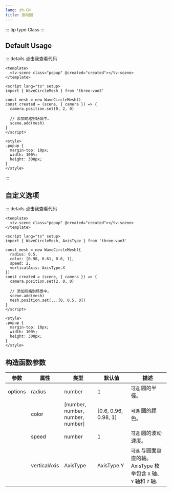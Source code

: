 ```yaml
---
lang: zh-CN
title: 波动圆
---
```


::: tip type
Class
:::

## Default Usage

<WaveCircleMesh />

::: details 点击我查看代码

```vue
<template>
  <tv-scene class="popup" @created="created"></tv-scene>
</template>

<script lang="ts" setup>
import { WaveCircleMesh } from 'three-vue3'

const mesh = new WaveCircleMesh()
const created = (scene, { camera }) => {
  camera.position.set(0, 2, 0)

  // 添加网格到场景中。
  scene.add(mesh)
}
</script>

<style>
.popup {
  margin-top: 10px;
  width: 100%;
  height: 300px;
}
</style>
```

:::

## 自定义选项

<WaveCircleMeshOptions />

::: details 点击我查看代码

```vue
<template>
  <tv-scene class="popup" @created="created"></tv-scene>
</template>

<script lang="ts" setup>
import { WaveCircleMesh, AxisType } from 'three-vue3'

const mesh = new WaveCircleMesh({
  radius: 0.5,
  color: [0.98, 0.61, 0.6, 1],
  speed: 2,
  verticalAxis: AxisType.X
})
const created = (scene, { camera }) => {
  camera.position.set(2, 0, 0)

  // 添加网格到场景中。
  scene.add(mesh)
  mesh.position.set(...[0, 0.5, 0])
}
</script>

<style>
.popup {
  margin-top: 10px;
  width: 100%;
  height: 300px;
}
</style>
```

## 构造函数参数

| 参数    | 属性         | 类型                             | 默认值               | 描述                                                                |
| ------- | ------------ | -------------------------------- | -------------------- | ------------------------------------------------------------------- |
| options | radius       | number                           | 1                    | `可选` 圆的半径。                                                   |
|         | color        | [number, number, number, number] | [0.6, 0.96, 0.98, 1] | `可选` 圆的颜色。                                                   |
|         | speed        | number                           | 1                    | `可选` 圆的波动速度。                                               |
|         | verticalAxis | AxisType                         | AxisType.Y           | `可选` 与圆面垂直的轴。 AxisType 枚举包含 `X` 轴、 `Y` 轴和 `Z` 轴. |

